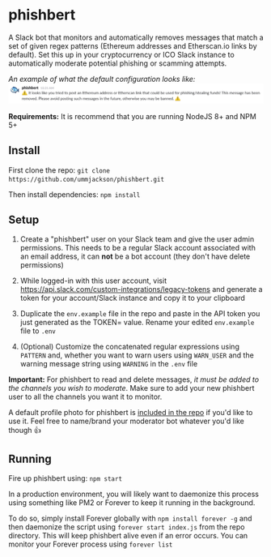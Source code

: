 # phishbert

A Slack bot that monitors and automatically removes messages that match a set of given regex patterns (Ethereum addresses and Etherscan.io links by default). Set this up in your cryptocurrency or ICO Slack instance to automatically moderate potential phishing or scamming attempts.

*An example of what the default configuration looks like:*
![What the default configuration looks like](example.png?raw=true "Example")

**Requirements:** It is recommend that you are running NodeJS 8+ and NPM 5+

## Install

First clone the repo: `git clone https://github.com/ummjackson/phishbert.git`

Then install dependencies: `npm install`

## Setup

1. Create a "phishbert" user on your Slack team and give the user admin permissions. This needs to be a regular Slack account associated with an email address, it can **not** be a bot account (they don't have delete permissions)

2. While logged-in with this user account, visit https://api.slack.com/custom-integrations/legacy-tokens and generate a token for your account/Slack instance and copy it to your clipboard

3. Duplicate the `env.example` file in the repo and paste in the API token you just generated as the TOKEN= value. Rename your edited `env.example` file to `.env`

4. (Optional) Customize the concatenated regular expressions using `PATTERN` and, whether you want to warn users using `WARN_USER` and the warning message string using `WARNING` in the `.env` file

**Important:** For phishbert to read and delete messages, *it must be added to the channels you wish to moderate*. Make sure to add your new phishbert user to all the channels you want it to monitor.

A default profile photo for phishbert is [included in the repo](phishbert.png) if you'd like to use it. Feel free to name/brand your moderator bot whatever you'd like though 👍

##  Running

Fire up phishbert using: `npm start`

In a production environment, you will likely want to daemonize this process using something like PM2 or Forever to keep it running in the background.

To do so, simply install Forever globally with `npm install forever -g` and then daemonize the script using `forever start index.js` from the repo directory. This will keep phishbert alive even if an error occurs. You can monitor your Forever process using `forever list`